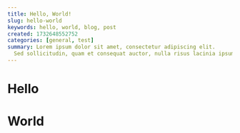 ```yaml
---
title: Hello, World!
slug: hello-world
keywords: hello, world, blog, post
created: 1732648552752
categories: [general, test]
summary: Lorem ipsum dolor sit amet, consectetur adipiscing elit. 
  Sed sollicitudin, quam et consequat auctor, nulla risus lacinia ipsum, id pharetra nibh elit lacinia purus. Pellentesque scelerisque nunc non pretium venenatis. Aenean dapibus sollicitudin viverra. Phasellus ac volutpat leo, in ultricies libero. Pellentesque et erat mi. 
---
```


Hello
=====

# World
